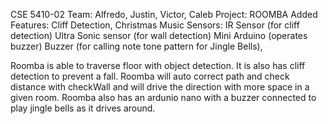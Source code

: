 CSE 5410-02 
Team: Alfredo, Justin, Victor, Caleb
Project: ROOMBA
Added Features: Cliff Detection, Christmas Music 
Sensors: IR Sensor (for cliff detection)
	 Ultra Sonic sensor (for wall detection) 
	 Mini Arduino (operates buzzer)
	 Buzzer (for calling note tone pattern for Jingle Bells), 

Roomba is able to traverse floor with object detection. It is also has cliff detection to prevent a fall.
Roomba will auto correct path and check distance with checkWall and will drive the direction with more space in a given room.
Roomba also has an ardunio nano with a buzzer connected to play jingle bells as it drives around.
